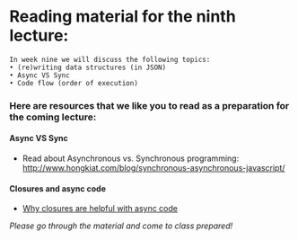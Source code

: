 # Reading material for the ninth lecture:

```
In week nine we will discuss the following topics:
• (re)writing data structures (in JSON)
• Async VS Sync 
• Code flow (order of execution)
```

### Here are resources that we like you to read as a preparation for the coming lecture:

#### Async VS Sync 
- Read about Asynchronous vs. Synchronous programming: http://www.hongkiat.com/blog/synchronous-asynchronous-javascript/

#### Closures and async code
- [Why closures are helpful with async code](http://stackoverflow.com/questions/13343340/calling-an-asynchronous-function-within-a-for-loop-in-javascript)

_Please go through the material and come to class prepared!_


